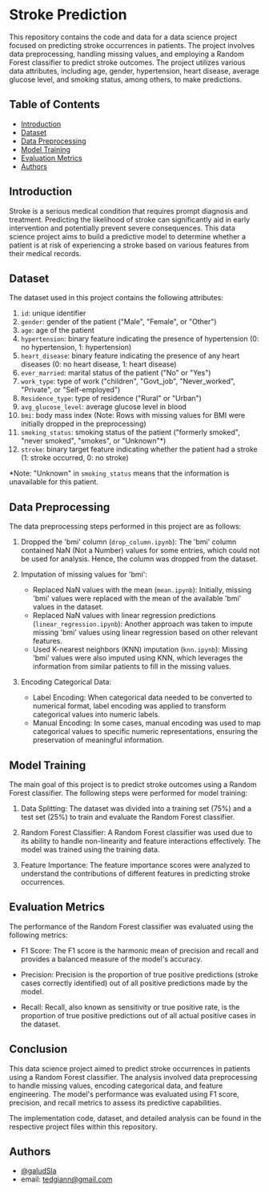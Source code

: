 # Stroke Prediction

This repository contains the code and data for a data science project focused on predicting stroke occurrences in patients. The project involves data preprocessing, handling missing values, and employing a Random Forest classifier to predict stroke outcomes. The project utilizes various data attributes, including age, gender, hypertension, heart disease, average glucose level, and smoking status, among others, to make predictions.

## Table of Contents
- [Introduction](#introduction)
- [Dataset](#dataset)
- [Data Preprocessing](#data-preprocessing)
- [Model Training](#model-training)
- [Evaluation Metrics](#evaluation-metrics)
- [Authors](#authors)

## Introduction
Stroke is a serious medical condition that requires prompt diagnosis and treatment. Predicting the likelihood of stroke can significantly aid in early intervention and potentially prevent severe consequences. This data science project aims to build a predictive model to determine whether a patient is at risk of experiencing a stroke based on various features from their medical records.

## Dataset
The dataset used in this project contains the following attributes:

1) `id`: unique identifier
2) `gender`: gender of the patient ("Male", "Female", or "Other")
3) `age`: age of the patient
4) `hypertension`: binary feature indicating the presence of hypertension (0: no hypertension, 1: hypertension)
5) `heart_disease`: binary feature indicating the presence of any heart diseases (0: no heart disease, 1: heart disease)
6) `ever_married`: marital status of the patient ("No" or "Yes")
7) `work_type`: type of work ("children", "Govt_job", "Never_worked", "Private", or "Self-employed")
8) `Residence_type`: type of residence ("Rural" or "Urban")
9) `avg_glucose_level`: average glucose level in blood
10) `bmi`: body mass index (Note: Rows with missing values for BMI were initially dropped in the preprocessing)
11) `smoking_status`: smoking status of the patient ("formerly smoked", "never smoked", "smokes", or "Unknown"*)
12) `stroke`: binary target feature indicating whether the patient had a stroke (1: stroke occurred, 0: no stroke)

*Note: "Unknown" in `smoking_status` means that the information is unavailable for this patient.

## Data Preprocessing
The data preprocessing steps performed in this project are as follows:

1) Dropped the 'bmi' column (`drop_column.ipynb`): The 'bmi' column contained NaN (Not a Number) values for some entries, which could not be used for analysis. Hence, the column was dropped from the dataset.

2) Imputation of missing values for 'bmi':
   - Replaced NaN values with the mean (`mean.ipynb`): Initially, missing 'bmi' values were replaced with the mean of the available 'bmi' values in the dataset.
   - Replaced NaN values with linear regression predictions (`linear_regression.ipynb`): Another approach was taken to impute missing 'bmi' values using linear regression based on other relevant features.
   - Used K-nearest neighbors (KNN) imputation (`knn.ipynb`): Missing 'bmi' values were also imputed using KNN, which leverages the information from similar patients to fill in the missing values.

3) Encoding Categorical Data:
   - Label Encoding: When categorical data needed to be converted to numerical format, label encoding was applied to transform categorical values into numeric labels.
   - Manual Encoding: In some cases, manual encoding was used to map categorical values to specific numeric representations, ensuring the preservation of meaningful information.

## Model Training
The main goal of this project is to predict stroke outcomes using a Random Forest classifier. The following steps were performed for model training:

1) Data Splitting: The dataset was divided into a training set (75%) and a test set (25%) to train and evaluate the Random Forest classifier.

2) Random Forest Classifier: A Random Forest classifier was used due to its ability to handle non-linearity and feature interactions effectively. The model was trained using the training data.

3) Feature Importance: The feature importance scores were analyzed to understand the contributions of different features in predicting stroke occurrences.

## Evaluation Metrics
The performance of the Random Forest classifier was evaluated using the following metrics:

- F1 Score: The F1 score is the harmonic mean of precision and recall and provides a balanced measure of the model's accuracy.

- Precision: Precision is the proportion of true positive predictions (stroke cases correctly identified) out of all positive predictions made by the model.

- Recall: Recall, also known as sensitivity or true positive rate, is the proportion of true positive predictions out of all actual positive cases in the dataset.

## Conclusion
This data science project aimed to predict stroke occurrences in patients using a Random Forest classifier. The analysis involved data preprocessing to handle missing values, encoding categorical data, and feature engineering. The model's performance was evaluated using F1 score, precision, and recall metrics to assess its predictive capabilities.

The implementation code, dataset, and detailed analysis can be found in the respective project files within this repository.

## Authors

- [@galudSla](https://github.com/galudSla)
- email: tedgiann@gmail.com
